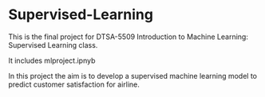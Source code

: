 # Supervised-Learning

This is the final project for DTSA-5509 Introduction to Machine Learning: Supervised Learning class.

It includes mlproject.ipnyb

In this project the aim is to develop a supervised machine learning model to predict customer satisfaction for airline. 
